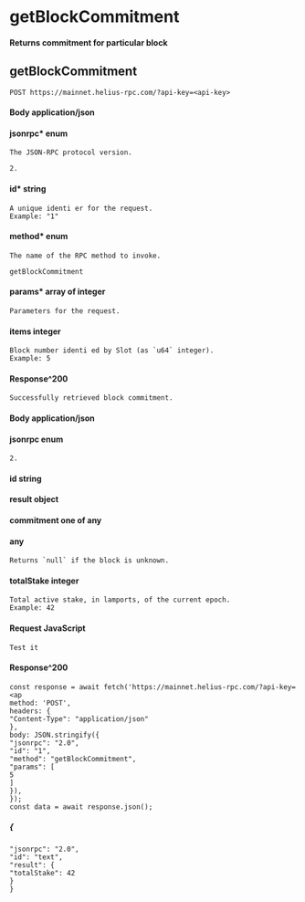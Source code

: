 # getBlockCommitment

#### Returns commitment for particular block

## getBlockCommitment

```
POST https://mainnet.helius-rpc.com/?api-key=<api-key>
```
#### Body application/json

#### jsonrpc* enum

```
The JSON-RPC protocol version.
```
```
2.
```
#### id* string

```
A unique identi er for the request.
Example: "1"
```
#### method* enum

```
The name of the RPC method to invoke.
```
```
getBlockCommitment
```
#### params* array of integer

```
Parameters for the request.
```
#### items integer

```
Block number identi ed by Slot (as `u64` integer).
Example: 5
```
#### Response^200

```
Successfully retrieved block commitment.
```
#### Body application/json

#### jsonrpc enum

```
2.
```
#### id string


#### result object

#### commitment one of any

#### any

```
Returns `null` if the block is unknown.
```
#### totalStake integer

```
Total active stake, in lamports, of the current epoch.
Example: 42
```
#### Request JavaScript

```
Test it
```
#### Response^200

```
const response = await fetch('https://mainnet.helius-rpc.com/?api-key=<ap
method: 'POST',
headers: {
"Content-Type": "application/json"
},
body: JSON.stringify({
"jsonrpc": "2.0",
"id": "1",
"method": "getBlockCommitment",
"params": [
5
]
}),
});
const data = await response.json();
```
##### {

```
"jsonrpc": "2.0",
"id": "text",
"result": {
"totalStake": 42
}
}
```